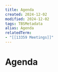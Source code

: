 ```yaml
---
title: Agenda
created: 2024-12-02
modified: 2024-12-02
tags: TBSMetadata
alias: Agenda
relatedTerm:
- "[[13359 Meetings]]"
---
```

# Agenda
